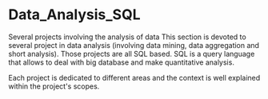 # Data_Analysis_SQL
Several projects involving the analysis of data This section is devoted to several project in data analysis (involving data mining, data aggregation and short analysis). Those projects are all SQL based. SQL is a query language that allows to deal with big database and make quantitative analysis.

Each project is dedicated to different areas and the context is well explained within the project's scopes.
